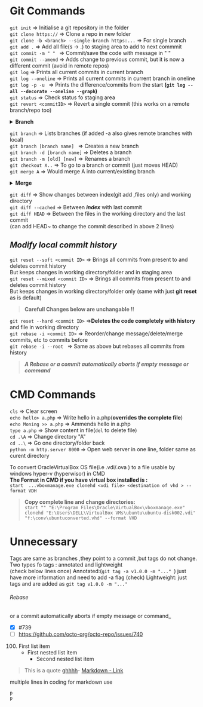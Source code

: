 # Git Commands
`git init` => Initialise a git repository in the folder  
`git clone https://` => Clone a repo in new folder  
`git clone -b <branch> --single-branch https:...` => For single branch  
`git add .` => Add all file(s -> .) to staging area to add to next commmit  
`git commit -m " " ` => Commit/save the code with message in " "  
`git commit --amend` => Adds change to previous commit, but it is now a different commit (avoid in remote repos)   
`git log` => Prints all current commits in current branch  
`git log --oneline`   => Prints all current commits in current branch in oneline   
`git log -p -u ` => Prints  the difference/commits from the start **(`git log --all --decorate --oneline --graph`)**   
`git status` => Check status fo staging area   
`git revert <commitID>` => Revert a single commit (this works on a remote branch/repo too)  
<b><details><summary> Branch </summary>
><i> A branch is just a name associated with a commit(just for understanding)  
 A commit has a next pointer(just for understanding)  
 `HEAD` is just where  you currently are , at a particular commit or at a branch's start,  
 If at a commit ,then it is in "detached state",   If at a branch it automatically points to latest commit of the branch  
</i></details>  </b>

`git branch` => Lists branches (if added -a also gives remote branches with local)  
`git branch [branch name] ` => Creates a new branch   
`git branch -d [branch name]`  => Deletes a branch   
`git branch -m [old] [new]` => Renames a branch  
`git checkout X..` => To go to a branch or commit (just moves HEAD)   
`git merge A` =>   Would merge A into current/existing branch  
 <b><details><summary>Merge </summary> </b>
><i>If master is just: `A ` <br> and Branch1 is: `A - B` => Does not raise conflict issue as **no commit needs to be rewritten**<br>  
>If your master is: `A - C`<br> and Branch1 is: `A - B` => Merge raises a conflict issue as C needs to be rewritten  </i></details>

`git diff` => Show changes between index(git add ,files only) and working directory   
`git diff --cached` => Between <b><i>index</i></b> with last commit   
`git diff HEAD` =>  Between the files in the working directory and the last commit  
(can add HEAD~ to change the commit described in above 2 lines)
## _Modify local commit history_   
`git reset --soft <commit ID>` => Brings all commits from present to <commit ID> and deletes commit history  
But keeps changes in working directory/folder and in staging area  
`git reset --mixed <commit ID>` => Brings all commits from present to <commit ID> and deletes commit history  
But keeps changes in working directory/folder only (same with just <b>git reset <commit ID></b> as is default)    
> **Carefull Changes below are unchangable !!**

`git reset --hard <commit ID>` =>**Deletes the code completely with history** and file in working directory  
`git rebase -i <commit ID>` => Reorder/change message/delete/merge commits, etc to commits before <commit ID>  
`git rebase -i --root ` => Same as above but rebases all commits from history  
> **_A Rebase or a commit automatically aborts if empty message or command_**
# CMD Commands 
`cls` => Clear screen  
`echo hello> a.php` => Write hello in a.php(<b>overrides the complete file</b>)  
`echo Moning >> a.php` => Ammends hello in a.php  
`type a.php` => Show content in file(`del` to delete file)  
`cd .\A` => Change directory "A"   
`cd ..\` => Go one directory/folder back  
`python -m http.server 8000` => Open web server in one line, folder same as curent directory   
  
To convert OracleVirtualBox OS file(i.e .vdi/.ova ) to a file usable by windows hyper-v (hyperwisor) in CMD  
**The Format in CMD if you have virtual box installed is :**  
`start  ...vboxmanage.exe clonehd <vdi file> <destination of vhd > --format VDH`  
>**Copy complete line and change directories:**  
>`start "" "E:\Program Files\Oracle\VirtualBox\vboxmanage.exe" clonehd "E:\Users\DELL\VirtualBox VMs\ubuntu\ubuntu-disk002.vdi" "f:\conv\ubuntuconverted.vhd" --format VHD` 
# Unnecessary 
Tags are same as branches ,they point to a commit ,but tags do not change.   
Two types fo tags : annotated and lightweight    
(check below lines once)
Annotated:(`git tag -a v1.0.0 -m "..." `) just have more information and need to add -a flag   (check)
Lightweight: just tags and are added as `git tag v1.0.0 -m "..." `
###### _Rebase_
or a commit automatically aborts if empty message or command_
- [x] #739
- [ ] https://github.com/octo-org/octo-repo/issues/740
100. First list item
       - First nested list item
         - Second nested list item
> This is a quote
>  [ghhhh](Git_Commands.md#git-commands)-
	[Markdown - Link](#Git-Commands)

multiple lines in coding for markdown use  
```
p
p
```





 
